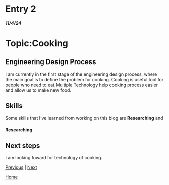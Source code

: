 # Entry 2
##### 11/4/24

<h1>Topic:Cooking</h1>

## Engineering Design Process

I am currently in the first stage of the engineering design process, where the main goal is to define the problem for cooking.
Cooking is useful tool for people who need to eat.Multiple Technology help cooking process easier and allow us to make new food.

## Skills

Some skills that I’ve learned from working on this blog are **Researching** and 

#### Researching 


#### 




## Next steps

I am looking foward for technology of cooking.

[Previous](entry01.md) | [Next](entry03.md)

[Home](../README.md)

